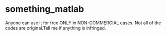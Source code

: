 # something_matlab
Anyone can use it for free ONLY in NON-COMMERCIAL cases.
Not all of the codes are original.Tell me if anything is infringed.
